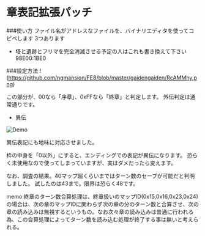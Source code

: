 # 章表記拡張パッチ




###使い方
ファイル名がアドレスなファイルを、バイナリエディタを使ってコピペします
3つあります

* 塔と遺跡とフリマを完全消滅させる予定の人はこれも書き換えて下さい
98E00:1BE0

###設定方法
!(https://github.com/ngmansion/FE8/blob/master/gaidengaiden/RcAMMhy.png)

この部分が、00なら「序章」、0xFFなら「終章」と判定します。
外伝判定は通常通りです。

* 異伝

![Demo](https://github.com/ngmansion/FE8/blob/master/gaidengaiden/ovYj0Xo.png)

異伝表記にも地味に対応させました。

枠の中身を「0以外」にすると、エンディングでの表記が異伝になります。
恐らく未使用なので使ってしまっていますが、実はダメだったら変えます。

なお、調査の結果。40マップ超くらいまではターン数のセーブが可能だと判明しました。
試したのは43まで。限界は恐らく48です。

memo
終章のターン数合算処理は、終章扱いのマップID(0x15,0x16,0x23,0x24)の場合は、次の章のマップIDに関わらず次の章の分のターン数と合算させ、次の章の読み込みは無視するというもの。なお次々章の読み込みは普通に行われる為、この合算処理によってターン数を読み込む処理が終了する事は無いと考えられる。
